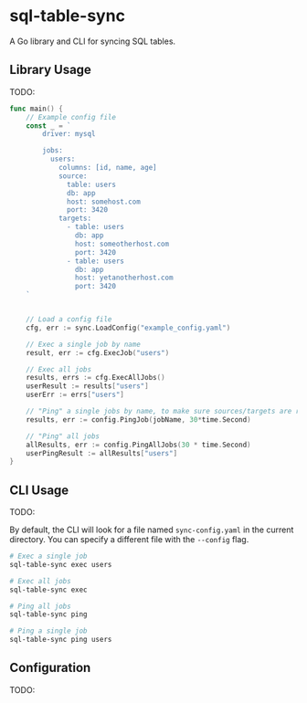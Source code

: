 # sql-table-sync

A Go library and CLI for syncing SQL tables.

## Library Usage

TODO:

```go
func main() {
    // Example config file
    const _ = `
        driver: mysql

        jobs:
          users:
            columns: [id, name, age]
            source:
              table: users
              db: app
              host: somehost.com
              port: 3420
            targets:
              - table: users
                db: app
                host: someotherhost.com
                port: 3420
              - table: users
                db: app
                host: yetanotherhost.com
                port: 3420
    `


    // Load a config file
    cfg, err := sync.LoadConfig("example_config.yaml")

    // Exec a single job by name
    result, err := cfg.ExecJob("users")

    // Exec all jobs
    results, errs := cfg.ExecAllJobs()
    userResult := results["users"]
    userErr := errs["users"]

    // "Ping" a single jobs by name, to make sure sources/targets are reachable and tables exist
    results, err := config.PingJob(jobName, 30*time.Second)

    // "Ping" all jobs
    allResults, err := config.PingAllJobs(30 * time.Second)
    userPingResult := allResults["users"]
}
```

## CLI Usage

TODO:

By default, the CLI will look for a file named `sync-config.yaml` in the current directory. You can specify a different file with the `--config` flag.

```bash
# Exec a single job
sql-table-sync exec users

# Exec all jobs
sql-table-sync exec

# Ping all jobs
sql-table-sync ping

# Ping a single job
sql-table-sync ping users
```

## Configuration

TODO:
